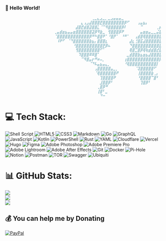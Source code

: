 ### 👋 Hello World!
```markdown
                      ⠀⠀⠀⠀⠀⠀⠀⠀⠀⠀⠀⠀⠀⠀⢀⣀⣄⣠⣀⡀⣀⣠⣤⣤⣤⣀⠀⠀⠀⠀⠀⠀⠀⠀⠀⠀⠀⠀⠀⠀⠀⠀⠀⠀⠀⠀⠀⠀⠀⠀⠀⠀⠀⠀⠀⠀⠀⠀⠀⠀⠀⠀⠀
                      ⠀⠀⠀⠀⠀⠀⠀⠀⠀⠀⣄⢠⣠⣼⣿⣿⣿⣟⣿⣿⣿⣿⣿⣿⣿⣿⡿⠋⠀⠀⠀⢠⣤⣦⡄⠀⠀⠀⠀⠀⠀⠀⠀⠀⠀⠰⢦⣄⠀⠀⠀⠀⠀⠀⠀⠀⠀⠀⠀⠀⠀⠀⠀
                      ⠀⠀⠀⠀⠀⠀⠀⠀⣼⣿⣟⣾⣿⣽⣿⣿⣅⠈⠉⠻⣿⣿⣿⣿⣿⡿⠇⠀⠀⠀⠀⠀⠉⠀⠀⠀⠀⠀⢀⡶⠒⢉⡀⢠⣤⣶⣶⣿⣷⣆⣀⡀⠀⢲⣖⠒⠀⠀⠀⠀⠀⠀⠀
                      ⢀⣤⣾⣶⣦⣤⣤⣶⣿⣿⣿⣿⣿⣿⣽⡿⠻⣷⣀⠀⢻⣿⣿⣿⡿⠟⠀⠀⠀⠀⠀⠀⣤⣶⣶⣤⣀⣀⣬⣷⣦⣿⣿⣿⣿⣿⣿⣿⣿⣿⣿⣿⣿⣿⣿⣿⣶⣦⣤⣦⣼⣀⠀
                      ⠈⣿⣿⣿⣿⣿⣿⣿⣿⣿⣿⣿⣿⡿⠛⠓⣿⣿⠟⠁⠘⣿⡟⠁⠀⠘⠛⠁⠀⠀⢠⣾⣿⢿⣿⣿⣿⣿⣿⣿⣿⣿⣿⣿⣿⣿⣿⣿⣿⣿⣿⣿⣿⣿⣿⣿⣿⣿⣿⡿⠏⠙⠁
                      ⠀⠸⠟⠋⠀⠈⠙⣿⣿⣿⣿⣿⣿⣷⣦⡄⣿⣿⣿⣆⠀⠀⠀⠀⠀⠀⠀⠀⣼⣆⢘⣿⣯⣼⣿⣿⣿⣿⣿⣿⣿⣿⣿⣿⣿⣿⣿⣿⣿⣿⣿⣿⣿⣿⡉⠉⢱⡿⠀⠀⠀⠀⠀
                      ⠀⠀⠀⠀⠀⠀⠀⠘⣿⣿⣿⣿⣿⣿⣿⣿⣿⣿⣟⡿⠦⠀⠀⠀⠀⠀⠀⠀⠙⣿⣿⣿⣿⣿⣿⣿⣿⣿⣿⣿⣿⣿⣿⣿⣿⣿⣿⣿⣿⣿⣿⣿⣿⡿⡗⠀⠈⠀⠀⠀⠀⠀⠀
                      ⠀⠀⠀⠀⠀⠀⠀⠀⢻⣿⣿⣿⣿⣿⣿⣿⣿⠋⠁⠀⠀⠀⠀⠀⠀⠀⠀⠀⢿⣿⣉⣿⡿⢿⢷⣾⣾⣿⣞⣿⣿⣿⣿⣿⣿⣿⣿⣿⣿⣿⣿⣿⠋⣠⠟⠀⠀⠀⠀⠀⠀⠀⠀
                      ⠀⠀⠀⠀⠀⠀⠀⠀⠀⠹⣿⣿⣿⠿⠿⣿⠁⠀⠀⠀⠀⠀⠀⠀⠀⠀⠀⣀⣾⣿⣿⣷⣦⣶⣦⣼⣿⣿⣿⣿⣿⣿⣿⣿⣿⣿⣿⣿⣿⣿⣷⠈⠛⠁⠀⠀⠀⠀⠀⠀⠀⠀⠀
                      ⠀⠀⠀⠀⠀⠀⠀⠀⠀⠀⠉⠻⣿⣤⡖⠛⠶⠤⡀⠀⠀⠀⠀⠀⠀⠀⢰⣿⣿⣿⣿⣿⣿⣿⣿⣿⣿⣿⣿⡿⠁⠙⣿⣿⠿⢻⣿⣿⡿⠋⢩⠀⠀⠀⠀⠀⠀⠀⠀⠀⠀⠀⠀
                      ⠀⠀⠀⠀⠀⠀⠀⠀⠀⠀⠀⠀⠀⠈⠙⠧⣤⣦⣤⣄⡀⠀⠀⠀⠀⠀⠘⢿⣿⣿⣿⣿⣿⣿⣿⣿⣿⣿⡇⠀⠀⠀⠘⣧⠀⠈⣹⡻⠇⢀⣿⡆⠀⠀⠀⠀⠀⠀⠀⠀⠀⠀⠀
                      ⠀⠀⠀⠀⠀⠀⠀⠀⠀⠀⠀⠀⠀⠀⠀⢠⣿⣿⣿⣿⣿⣤⣀⡀⠀⠀⠀⠀⠀⠀⠈⢽⣿⣿⣿⣿⣿⠋⠀⠀⠀⠀⠀⠀⠀⠀⠹⣷⣴⣿⣷⢲⣦⣤⡀⢀⡀⠀⠀⠀⠀⠀⠀
                      ⠀⠀⠀⠀⠀⠀⠀⠀⠀⠀⠀⠀⠀⠀⠀⠈⢿⣿⣿⣿⣿⣿⣿⠟⠀⠀⠀⠀⠀⠀⠀⢸⣿⣿⣿⣿⣷⢀⡄⠀⠀⠀⠀⠀⠀⠀⠀⠈⠉⠂⠛⣆⣤⡜⣟⠋⠙⠂⠀⠀⠀⠀⠀
                      ⠀⠀⠀⠀⠀⠀⠀⠀⠀⠀⠀⠀⠀⠀⠀⠀⠀⢹⣿⣿⣿⣿⠟⠀⠀⠀⠀⠀⠀⠀⠀⠘⣿⣿⣿⣿⠉⣿⠃⠀⠀⠀⠀⠀⠀⠀⠀⠀⠀⣤⣾⣿⣿⣿⣿⣆⠀⠰⠄⠀⠉⠀⠀
                      ⠀⠀⠀⠀⠀⠀⠀⠀⠀⠀⠀⠀⠀⠀⠀⠀⠀⣸⣿⣿⡿⠃⠀⠀⠀⠀⠀⠀⠀⠀⠀⠀⢹⣿⡿⠃⠀⠀⠀⠀⠀⠀⠀⠀⠀⠀⠀⠀⠀⢻⣿⠿⠿⣿⣿⣿⠇⠀⠀⢀⠀⠀⠀
                      ⠀⠀⠀⠀⠀⠀⠀⠀⠀⠀⠀⠀⠀⠀⠀⠀⢀⣿⡿⠛⠀⠀⠀⠀⠀⠀⠀⠀⠀⠀⠀⠀⠀⠀⠀⠀⠀⠀⠀⠀⠀⠀⠀⠀⠀⠀⠀⠀⠀⠀⠀⠀⠀⠘⢻⡇⠀⠀⢀⣼⠿⠇⠀
                      ⠀⠀⠀⠀⠀⠀⠀⠀⠀⠀⠀⠀⠀⠀⠀⠀⢸⣿⠃⣀⠀⠀⠀⠀⠀⠀⠀⠀⠀⠀⠀⠀⠀⠀⠀⠀⠀⠀⠀⠀⠀⠀⠀⠀⠀⠀⠀⠀⠀⠀⠀⠀⠀⠀⠀⠀⠀⠀⠙⠁⠀⠀⠀
                      ⠀⠀⠀⠀⠀⠀⠀⠀⠀⠀⠀⠀⠀⠀⠀⠀⠀⠙⠒⠀⠀⠀⠀⠀⠀⠀⠀⠀⠀⠀⠀⠀⠀⠀⠀⠀⠀⠀⠀⠀⠀⠀⠀⠀⠀⠀⠀⠀⠀⠀⠀⠀⠀⠀⠀⠀⠀⠀⠀⠀⠀⠀⠀

```

# 💻 Tech Stack:

![Shell Script](https://img.shields.io/badge/shell_script-%23121011.svg?style=for-the-badge&logo=gnu-bash&logoColor=white) ![HTML5](https://img.shields.io/badge/html5-%23E34F26.svg?style=for-the-badge&logo=html5&logoColor=white) ![CSS3](https://img.shields.io/badge/css3-%231572B6.svg?style=for-the-badge&logo=css3&logoColor=white) ![Markdown](https://img.shields.io/badge/markdown-%23000000.svg?style=for-the-badge&logo=markdown&logoColor=white) ![Go](https://img.shields.io/badge/go-%2300ADD8.svg?style=for-the-badge&logo=go&logoColor=white) ![GraphQL](https://img.shields.io/badge/-GraphQL-E10098?style=for-the-badge&logo=graphql&logoColor=white) ![JavaScript](https://img.shields.io/badge/javascript-%23323330.svg?style=for-the-badge&logo=javascript&logoColor=%23F7DF1E) ![Kotlin](https://img.shields.io/badge/kotlin-%237F52FF.svg?style=for-the-badge&logo=kotlin&logoColor=white) ![PowerShell](https://img.shields.io/badge/PowerShell-%235391FE.svg?style=for-the-badge&logo=powershell&logoColor=white) ![Rust](https://img.shields.io/badge/rust-%23000000.svg?style=for-the-badge&logo=rust&logoColor=white) ![YAML](https://img.shields.io/badge/yaml-%23ffffff.svg?style=for-the-badge&logo=yaml&logoColor=151515) ![Cloudflare](https://img.shields.io/badge/Cloudflare-F38020?style=for-the-badge&logo=Cloudflare&logoColor=white) ![Vercel](https://img.shields.io/badge/vercel-%23000000.svg?style=for-the-badge&logo=vercel&logoColor=white) ![Hugo](https://img.shields.io/badge/Hugo-black.svg?style=for-the-badge&logo=Hugo) ![Figma](https://img.shields.io/badge/figma-%23F24E1E.svg?style=for-the-badge&logo=figma&logoColor=white) ![Adobe Photoshop](https://img.shields.io/badge/adobe%20photoshop-%2331A8FF.svg?style=for-the-badge&logo=adobe%20photoshop&logoColor=white) ![Adobe Premiere Pro](https://img.shields.io/badge/Adobe%20Premiere%20Pro-9999FF.svg?style=for-the-badge&logo=Adobe%20Premiere%20Pro&logoColor=white) ![Adobe Lightroom](https://img.shields.io/badge/Adobe%20Lightroom-31A8FF.svg?style=for-the-badge&logo=Adobe%20Lightroom&logoColor=white) ![Adobe After Effects](https://img.shields.io/badge/Adobe%20After%20Effects-9999FF.svg?style=for-the-badge&logo=Adobe%20After%20Effects&logoColor=white) ![Git](https://img.shields.io/badge/git-%23F05033.svg?style=for-the-badge&logo=git&logoColor=white) ![Docker](https://img.shields.io/badge/docker-%230db7ed.svg?style=for-the-badge&logo=docker&logoColor=white) ![Pi-Hole](https://img.shields.io/badge/pihole-%2396060C.svg?style=for-the-badge&logo=pi-hole&logoColor=white) ![Notion](https://img.shields.io/badge/Notion-%23000000.svg?style=for-the-badge&logo=notion&logoColor=white) ![Postman](https://img.shields.io/badge/Postman-FF6C37?style=for-the-badge&logo=postman&logoColor=white) ![TOR](https://img.shields.io/badge/tor-%237E4798.svg?style=for-the-badge&logo=tor-project&logoColor=white) ![Swagger](https://img.shields.io/badge/-Swagger-%23Clojure?style=for-the-badge&logo=swagger&logoColor=white) ![Ubiquiti](https://img.shields.io/badge/ubiquiti-%230559C9.svg?style=for-the-badge&logo=ubiquiti&logoColor=white)

# 📊 GitHub Stats:

![](https://github-readme-stats.vercel.app/api?username=isanjaymenon&theme=radical&hide_border=false&include_all_commits=true&count_private=true)<br/>
![](https://github-readme-streak-stats.herokuapp.com/?user=isanjaymenon&theme=radical&hide_border=false)<br/>
![](https://github-readme-stats.vercel.app/api/top-langs/?username=isanjaymenon&theme=radical&hide_border=false&include_all_commits=true&count_private=true&layout=compact)

## 💰 You can help me by Donating

[![PayPal](https://img.shields.io/badge/PayPal-00457C?style=for-the-badge&logo=paypal&logoColor=white)](https://paypal.me/isanjaymenon) 
  
<!-- Proudly created with GPRM ( https://gprm.itsvg.in ) -->
